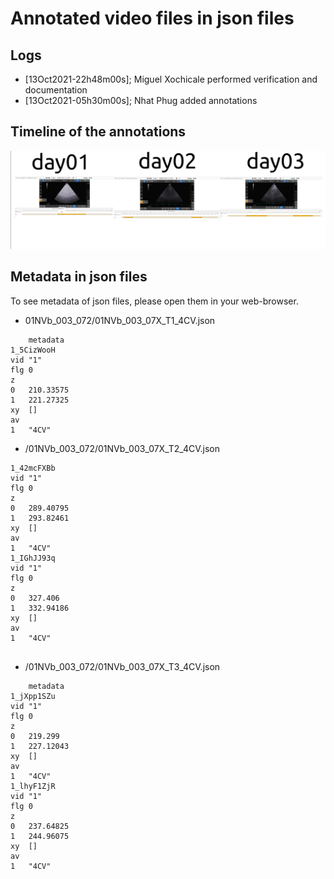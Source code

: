 # Annotated video files in json files

## Logs
* [13Oct2021-22h48m00s]; Miguel Xochicale performed verification and documentation 
* [13Oct2021-05h30m00s]; Nhat Phug added annotations

## Timeline of the annotations 
![fig](annotations.png)

## Metadata in json files
To see metadata of json files, please open them in your web-browser.

* 01NVb_003_072/01NVb_003_07X_T1_4CV.json
```
	metadata	
1_5CizWooH	
vid	"1"
flg	0
z	
0	210.33575
1	221.27325
xy	[]
av	
1	"4CV"
``` 

* /01NVb_003_072/01NVb_003_07X_T2_4CV.json
```metadata	
1_42mcFXBb	
vid	"1"
flg	0
z	
0	289.40795
1	293.82461
xy	[]
av	
1	"4CV"
1_IGhJJ93q	
vid	"1"
flg	0
z	
0	327.406
1	332.94186
xy	[]
av	
1	"4CV"
	

```

* /01NVb_003_072/01NVb_003_07X_T3_4CV.json
``` 
	metadata	
1_jXpp1SZu	
vid	"1"
flg	0
z	
0	219.299
1	227.12043
xy	[]
av	
1	"4CV"
1_lhyF1ZjR	
vid	"1"
flg	0
z	
0	237.64825
1	244.96075
xy	[]
av	
1	"4CV"

```  
